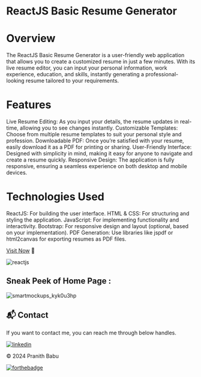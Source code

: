 # ReactJS Basic Resume Generator
# Overview
The ReactJS Basic Resume Generator is a user-friendly web application that allows you to create a customized resume in just a few minutes. With its live resume editor, you can input your personal information, work experience, education, and skills, instantly generating a professional-looking resume tailored to your requirements.
# Features
Live Resume Editing: As you input your details, the resume updates in real-time, allowing you to see changes instantly.
Customizable Templates: Choose from multiple resume templates to suit your personal style and profession.
Downloadable PDF: Once you’re satisfied with your resume, easily download it as a PDF for printing or sharing.
User-Friendly Interface: Designed with simplicity in mind, making it easy for anyone to navigate and create a resume quickly.
Responsive Design: The application is fully responsive, ensuring a seamless experience on both desktop and mobile devices.
# Technologies Used
ReactJS: For building the user interface.
HTML & CSS: For structuring and styling the application.
JavaScript: For implementing functionality and interactivity.
Bootstrap: For responsive design and layout (optional, based on your implementation).
PDF Generation: Use libraries like jspdf or html2canvas for exporting resumes as PDF files.

[Visit Now](https://resumegencom.netlify.app) 🚀

![reactjs](https://img.shields.io/badge/React-20232A?style=for-the-badge&logo=react&logoColor=61DAFB)&nbsp;

## Sneak  Peek of Home Page :
![smartmockups_kyk0u3hp](https://user-images.githubusercontent.com/64949957/159115313-ae8bf72c-2a79-425d-8520-32b6ba3e0fcf.jpg)


<h2>📬 Contact</h2>

If you want to contact me, you can reach me through below handles.

[![linkedin](https://img.shields.io/badge/LinkedIn-0077B5?style=for-the-badge&logo=linkedin&logoColor=white)](https://www.linkedin.com/in/pranithmanuri/)

© 2024 Pranith Babu


[![forthebadge](https://forthebadge.com/images/badges/built-with-love.svg)](https://forthebadge.com)
